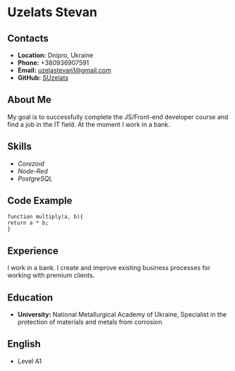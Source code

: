 # **Uzelats Stevan**
## **Contacts**
* **Location:** Dnipro, Ukraine
* **Phone:** +380936907591
* **Email:** uzelastevan1@gmail.com
* **GitHub:** [SUzelats](https://github.com/SUzelats "Описание")
## **About Me** 
My goal is to successfully complete the JS/Front-end developer course and find a job in the IT field. At the moment I work in a bank.
## **Skills**
* *Corezoid*
* *Node-Red*
* *PostgreSQL*
## **Code Example**
```
function multiply(a, b){
return a * b;
}
```
## **Experience**
I work in a bank. I create and improve existing business processes for working with premium clients.
## **Education**
* **University:** National Metallurgical Academy of Ukraine, Specialist in the protection of materials and metals from corrosion
## **English**
* Level A1